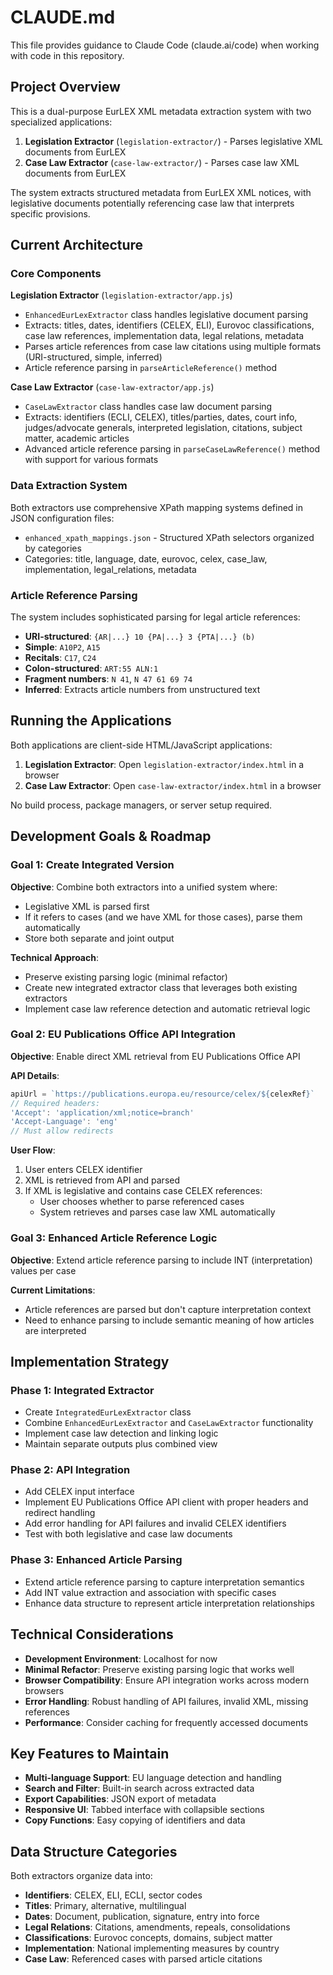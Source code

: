 # CLAUDE.md

This file provides guidance to Claude Code (claude.ai/code) when working with code in this repository.

## Project Overview

This is a dual-purpose EurLEX XML metadata extraction system with two specialized applications:

1. **Legislation Extractor** (`legislation-extractor/`) - Parses legislative XML documents from EurLEX
2. **Case Law Extractor** (`case-law-extractor/`) - Parses case law XML documents from EurLEX

The system extracts structured metadata from EurLEX XML notices, with legislative documents potentially referencing case law that interprets specific provisions.

## Current Architecture

### Core Components

**Legislation Extractor** (`legislation-extractor/app.js`)
- `EnhancedEurLexExtractor` class handles legislative document parsing
- Extracts: titles, dates, identifiers (CELEX, ELI), Eurovoc classifications, case law references, implementation data, legal relations, metadata
- Parses article references from case law citations using multiple formats (URI-structured, simple, inferred)
- Article reference parsing in `parseArticleReference()` method

**Case Law Extractor** (`case-law-extractor/app.js`)  
- `CaseLawExtractor` class handles case law document parsing
- Extracts: identifiers (ECLI, CELEX), titles/parties, dates, court info, judges/advocate generals, interpreted legislation, citations, subject matter, academic articles
- Advanced article reference parsing in `parseCaseLawReference()` method with support for various formats

### Data Extraction System

Both extractors use comprehensive XPath mapping systems defined in JSON configuration files:
- `enhanced_xpath_mappings.json` - Structured XPath selectors organized by categories
- Categories: title, language, date, eurovoc, celex, case_law, implementation, legal_relations, metadata

### Article Reference Parsing

The system includes sophisticated parsing for legal article references:
- **URI-structured**: `{AR|...} 10 {PA|...} 3 {PTA|...} (b)`
- **Simple**: `A10P2`, `A15` 
- **Recitals**: `C17`, `C24`
- **Colon-structured**: `ART:55 ALN:1`
- **Fragment numbers**: `N 41`, `N 47 61 69 74`
- **Inferred**: Extracts article numbers from unstructured text

## Running the Applications

Both applications are client-side HTML/JavaScript applications:

1. **Legislation Extractor**: Open `legislation-extractor/index.html` in a browser
2. **Case Law Extractor**: Open `case-law-extractor/index.html` in a browser

No build process, package managers, or server setup required.

## Development Goals & Roadmap

### Goal 1: Create Integrated Version

**Objective**: Combine both extractors into a unified system where:
- Legislative XML is parsed first
- If it refers to cases (and we have XML for those cases), parse them automatically  
- Store both separate and joint output

**Technical Approach**:
- Preserve existing parsing logic (minimal refactor)
- Create new integrated extractor class that leverages both existing extractors
- Implement case law reference detection and automatic retrieval logic

### Goal 2: EU Publications Office API Integration

**Objective**: Enable direct XML retrieval from EU Publications Office API

**API Details**:
```javascript
apiUrl = `https://publications.europa.eu/resource/celex/${celexRef}`
// Required headers:
'Accept': 'application/xml;notice=branch'
'Accept-Language': 'eng'
// Must allow redirects
```

**User Flow**:
1. User enters CELEX identifier
2. XML is retrieved from API and parsed
3. If XML is legislative and contains case CELEX references:
   - User chooses whether to parse referenced cases
   - System retrieves and parses case law XML automatically

### Goal 3: Enhanced Article Reference Logic

**Objective**: Extend article reference parsing to include INT (interpretation) values per case

**Current Limitations**: 
- Article references are parsed but don't capture interpretation context
- Need to enhance parsing to include semantic meaning of how articles are interpreted

## Implementation Strategy

### Phase 1: Integrated Extractor
- Create `IntegratedEurLexExtractor` class
- Combine `EnhancedEurLexExtractor` and `CaseLawExtractor` functionality
- Implement case law detection and linking logic
- Maintain separate outputs plus combined view

### Phase 2: API Integration  
- Add CELEX input interface
- Implement EU Publications Office API client with proper headers and redirect handling
- Add error handling for API failures and invalid CELEX identifiers
- Test with both legislative and case law documents

### Phase 3: Enhanced Article Parsing
- Extend article reference parsing to capture interpretation semantics
- Add INT value extraction and association with specific cases
- Enhance data structure to represent article interpretation relationships

## Technical Considerations

- **Development Environment**: Localhost for now
- **Minimal Refactor**: Preserve existing parsing logic that works well
- **Browser Compatibility**: Ensure API integration works across modern browsers
- **Error Handling**: Robust handling of API failures, invalid XML, missing references
- **Performance**: Consider caching for frequently accessed documents

## Key Features to Maintain

- **Multi-language Support**: EU language detection and handling
- **Search and Filter**: Built-in search across extracted data
- **Export Capabilities**: JSON export of metadata
- **Responsive UI**: Tabbed interface with collapsible sections
- **Copy Functions**: Easy copying of identifiers and data

## Data Structure Categories

Both extractors organize data into:
- **Identifiers**: CELEX, ELI, ECLI, sector codes
- **Titles**: Primary, alternative, multilingual
- **Dates**: Document, publication, signature, entry into force  
- **Legal Relations**: Citations, amendments, repeals, consolidations
- **Classifications**: Eurovoc concepts, domains, subject matter
- **Implementation**: National implementing measures by country
- **Case Law**: Referenced cases with parsed article citations